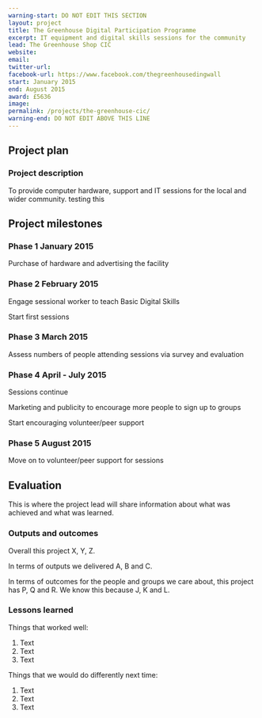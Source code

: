 ```yaml
---
warning-start: DO NOT EDIT THIS SECTION
layout: project
title: The Greenhouse Digital Participation Programme
excerpt: IT equipment and digital skills sessions for the community
lead: The Greenhouse Shop CIC
website: 
email: 
twitter-url: 
facebook-url: https://www.facebook.com/thegreenhousedingwall 
start: January 2015
end: August 2015
award: £5636
image:
permalink: /projects/the-greenhouse-cic/
warning-end: DO NOT EDIT ABOVE THIS LINE
---
```


## Project plan

### Project description

To provide computer hardware, support and IT sessions for the local and wider community. 
testing this


## Project milestones

### Phase 1 January 2015

Purchase of hardware and advertising the facility

### Phase 2 February 2015

Engage sessional worker to teach Basic Digital Skills

Start first sessions

### Phase 3 March 2015

Assess numbers of people attending sessions via survey and evaluation

### Phase 4 April - July 2015

Sessions continue 

Marketing and publicity to encourage more people to sign up to groups

Start encouraging volunteer/peer support

### Phase 5 August 2015

Move on to volunteer/peer support for sessions

## Evaluation

This is where the project lead will share information about what was achieved and what was learned.

### Outputs and outcomes

Overall this project X, Y, Z.

In terms of outputs we delivered A, B and C.

In terms of outcomes for the people and groups we care about, this project has P, Q and R. We know this because J, K and L.

### Lessons learned

Things that worked well:

1. Text
2. Text
3. Text

Things that we would do differently next time:

1. Text
2. Text
3. Text
